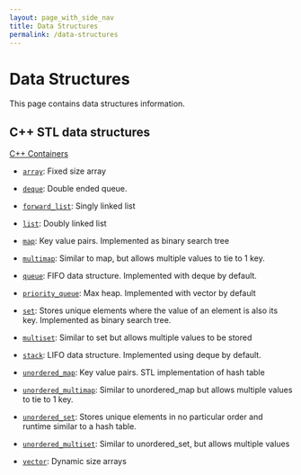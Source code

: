 ```yaml
---
layout: page_with_side_nav
title: Data Structures
permalink: /data-structures
---
```


# Data Structures
This page contains data structures information. 

## C++ STL data structures 
[C++ Containers](https://www.cplusplus.com/reference/array/)
- [`array`](./data-structures/array/): Fixed size array

- [`deque`](./data-structures/queue/): Double ended queue.

- [`forward_list`](./data-structures/list): Singly linked list

- [`list`](./data-structures/list): Doubly linked list

- [`map`](./data-structures/tree): Key value pairs. Implemented as binary search tree
- [`multimap`](./data-structures/tree): Similar to map, but allows multiple values to tie to 1 key. 

- [`queue`](./data-structures/queue/): FIFO data structure. Implemented with deque by default.
- [`priority_queue`](./data-structures/queue/): Max heap. Implemented with vector by default

- [`set`](./data-structures/tree): Stores unique elements where the value of an element is also its key. Implemented as binary search tree.
- [`multiset`](./data-structures/tree): Similar to set but allows multiple values to be stored

- [`stack`](./data-structures/stack): LIFO data structure. Implemented using deque by default.

- [`unordered_map`](./data-structures/hash-table/): Key value pairs. STL implementation of hash table
- [`unordered_multimap`](./data-structures/hash-table/): Similar to unordered_map but allows multiple values to tie to 1 key.

- [`unordered_set`](./data-structures/hash-table/): Stores unique elements in no particular order and runtime similar to a hash table.
- [`unordered_multiset`](./data-structures/hash-table/): Similar to unordered_set, but allows multiple values

- [`vector`](./data-structures/array/): Dynamic size arrays